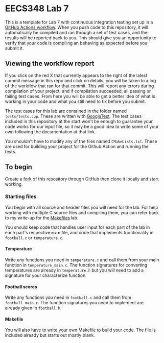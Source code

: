 # EECS348 Lab 7

This is a template for Lab 7 with continuous integration testing set up in a
[GitHub Actions workflow](https://docs.github.com/en/actions/about-github-actions/understanding-github-actions).
When you push code to this repository, it will automatically be compiled and
ran through a set of test cases, and the results will be reported back to you.
This should give you an opportunity to verify that your code is compiling an
behaving as expected before you submit it.

## Viewing the workflow report

If you click on the red X that currently appears to the right of the latest
commit message in this repo and click on details, you will be taken to a log
of the workflow that ran for that commit. This will report any errors during
compilation of your project, and if compilation succeeded, all passing or
failing test cases. From here you will be able to get a better idea of what is
working in your code and what you still need to fix before you submit.

The test cases for this lab are contained in the folder named `tests/tests.cpp`.
These are written with [GoogleTest](https://github.com/google/googletest). The
test cases included in this repository at the start won't be enough to
guarantee your code works for our input file, so it may be a good idea to write
some of your own following the documentation at that link.

You shouldn't have to modify any of the files named `CMakeLists.txt`. These are
used for building your project for the Github Action and running the tests.

## To begin

Create a [fork](https://docs.github.com/en/pull-requests/collaborating-with-pull-requests/working-with-forks/fork-a-repo)
of this repository through GitHub then clone it locally and start working.

### Starting files

You begin with all source and header files you will need for the lab. For help
working with multiple C source files and compiling them, you can refer back to
my write-up for the [Makefiles](https://people.eecs.ku.edu/~h054w684/lab3.html)
lab.

You should keep code that handles user input for each part of the lab in each 
part's respective `main` file, and code that implements functionality in
`football.c` or `temperature.c`.

#### Temperature

Write any functions you need in `temperature.c` and call them from your main
function in `temperature_main.c`. The function signatures for converting
temperatures are already in `temperature.h` but you will need to add a
signature for your characterize function.

#### Football scores

Write any functions you need in `football.c` and call them from
`football_main.c`. The function signatures you need to implement are already
given in `football.h`.

#### Makefile

You will also have to write your own Makefile to build your code. The file is
included already but starts out mostly blank.
